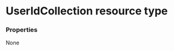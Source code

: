 # UserIdCollection resource type



### Properties
None

<!-- uuid: 4c98d69d-82fe-4a2b-9812-68dad875d1f9
2015-10-16 09:35:07 UTC -->
<!-- {
  "type": "#page.annotation",
  "description": "UserIdCollection resource",
  "keywords": "",
  "section": "documentation",
  "tocPath": ""
}-->